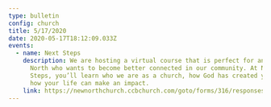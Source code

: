 ```yaml
---
type: bulletin
config: church
title: 5/17/2020
date: 2020-05-17T18:12:09.033Z
events:
  - name: Next Steps
    description: We are hosting a virtual course that is perfect for anyone at New
      North who wants to become better connected in our community. At Next
      Steps, you’ll learn who we are as a church, how God has created you, and
      how your life can make an impact.
    link: https://newnorthchurch.ccbchurch.com/goto/forms/316/responses/new
---
```

